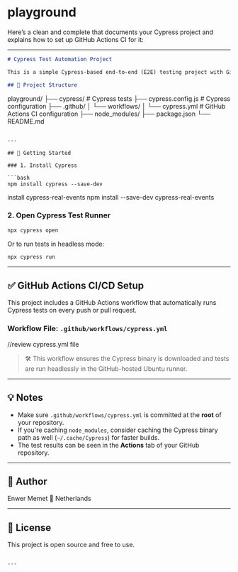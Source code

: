# playground
Here’s a clean and complete that documents your Cypress project and explains how to set up GitHub Actions CI for it:

---

```markdown
# Cypress Test Automation Project

This is a simple Cypress-based end-to-end (E2E) testing project with GitHub Actions configured for CI/CD.

## 📁 Project Structure

```

playground/
├── cypress/                # Cypress tests
├── cypress.config.js       # Cypress configuration
├── .github/
│   └── workflows/
│       └── cypress.yml     # GitHub Actions CI configuration
├── node\_modules/
├── package.json
└── README.md

````

---

## 🚀 Getting Started

### 1. Install Cypress

```bash
npm install cypress --save-dev
````

install cypress-real-events
npm install --save-dev cypress-real-events


### 2. Open Cypress Test Runner

```bash
npx cypress open
```

Or to run tests in headless mode:

```bash
npx cypress run
```

---

## ✅ GitHub Actions CI/CD Setup

This project includes a GitHub Actions workflow that automatically runs Cypress tests on every push or pull request.

### Workflow File: `.github/workflows/cypress.yml`
//review cypress.yml file
> 🛠️ This workflow ensures the Cypress binary is downloaded and tests are run headlessly in the GitHub-hosted Ubuntu runner.

---

## 💡 Notes

* Make sure `.github/workflows/cypress.yml` is committed at the **root** of your repository.
* If you're caching `node_modules`, consider caching the Cypress binary path as well (`~/.cache/Cypress`) for faster builds.
* The test results can be seen in the **Actions** tab of your GitHub repository.

---

## 👤 Author

Enwer Memet
📍 Netherlands

---

## 📄 License

This project is open source and free to use.

```

---
